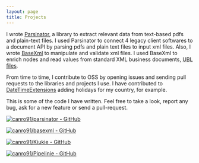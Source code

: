 ```yaml
---
layout: page
title: Projects
---
```


I wrote [Parsinator](https://github.com/canro91/Parsinator), a library to extract relevant data from text-based pdfs and plain-text files. I used Parsinator to connect 4 legacy client softwares to a document API by parsing pdfs and plain text files to input xml files. Also, I wrote [BaseXml](https://github.com/canro91/BaseXml) to manipulate and validate xml files. I used BaseXml to enrich nodes and read values from standard XML business documents, [UBL files](https://en.wikipedia.org/wiki/Universal_Business_Language).

From time to time, I contribute to OSS by opening issues and sending pull requests to the libraries and projects I use. I have contributed to [DateTimeExtensions](https://github.com/joaomatossilva/DateTimeExtensions) adding holidays for my country, for example.

This is some of the code I have written. Feel free to take a look, report any bug, ask for a new feature or send a pull-request.

[![canro91/parsinator - GitHub](https://gh-card.dev/repos/canro91/parsinator.svg)](https://github.com/canro91/parsinator)

[![canro91/basexml - GitHub](https://gh-card.dev/repos/canro91/basexml.svg)](https://github.com/canro91/basexml)

[![canro91/Kiukie - GitHub](https://gh-card.dev/repos/canro91/Kiukie.svg)](https://github.com/canro91/Kiukie)

[![canro91/Pipelinie - GitHub](https://gh-card.dev/repos/canro91/Pipelinie.svg)](https://github.com/canro91/Pipelinie)
